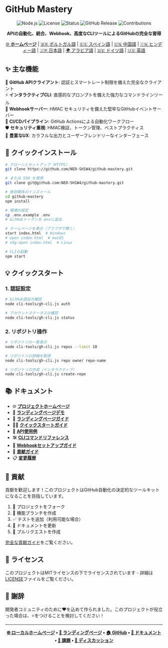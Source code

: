 # GitHub Mastery

<div align="center">

![Node.js](https://img.shields.io/badge/node.js-v18+-green.svg)
![License](https://img.shields.io/badge/license-MIT-blue.svg)
![Status](https://img.shields.io/badge/status-stable-brightgreen.svg)
![GitHub Release](https://img.shields.io/badge/release-v1.1.0-orange.svg)
![Contributions](https://img.shields.io/badge/contributions-welcome-brightgreen.svg)

**APIの自動化、統合、Webhook、高度なCLIツールによるGitHubの完全な習得**

[🌐 **ホームページ**](https://neo-sh1w4.github.io/github_mastery/) | [🇧🇷 ポルトガル語](../pt-br/README.md) | [🇪🇸 スペイン語](../es/README.md) | [🇨🇳 中国語](../zh/README.md) | [🇮🇳 ヒンディー語](../hi/README.md) | [🇯🇵 日本語](./README.md) | [🌍 アラビア語](../ar/README.md) | [🇩🇪 ドイツ語](../de/README.md) | [🇺🇸 英語](../../README.md)

</div>

## ✨ 主な機能

🔌 **GitHub APIクライアント**: 認証とスマートレート制限を備えた完全なクライアント  
⚡ **インタラクティブCLI**: 直感的なプロンプトを備えた強力なコマンドラインツール  
🔗 **Webhookサーバー**: HMAC セキュリティを備えた堅牢なGitHubイベントサーバー  
🔄 **CI/CDパイプライン**: GitHub Actionsによる自動化ワークフロー  
🛡️ **セキュリティ重視**: HMAC検証、トークン管理、ベストプラクティス  
🎨 **豊富なUX**: カラフルな出力とユーザーフレンドリーなインターフェース

## 🚀 クイックインストール

```bash
# クローンとセットアップ（HTTPS）
git clone https://github.com/NEO-SH1W4/github-mastery.git

# または SSH を使用
git clone git@github.com:NEO-SH1W4/github-mastery.git

# 依存関係のインストール
cd github-mastery
npm install

# 環境の設定
cp .env.example .env
# GitHubトークンを.envに追加

# ホームページを表示（ブラウザで開く）
start index.html  # Windows
# open index.html  # macOS
# xdg-open index.html  # Linux

# CLIの起動
npm start
```

## 💡 クイックスタート

### 1. 認証設定

```bash
# GitHub認証の確認
node cli-tools/gh-cli.js auth

# アカウントステータスの確認
node cli-tools/gh-cli.js status
```

### 2. リポジトリ操作

```bash
# リポジトリの一覧表示
node cli-tools/gh-cli.js repos --limit 10

# リポジトリの詳細を取得
node cli-tools/gh-cli.js repo owner repo-name

# リポジトリの作成（インタラクティブ）
node cli-tools/gh-cli.js create-repo
```

## 📚 ドキュメント

- 🌐 [**プロジェクトホームページ**](../../index.html)
- 🎯 [**ランディングページデモ**](https://neo-sh1w4.github.io/github_mastery/)
- 📖 [**ランディングページガイド**](../../LANDING_PAGE.md)
- 🏃‍♂️ [**クイックスタートガイド**](./QUICKSTART.md)
- 🔌 [**API使用例**](../../examples/)
- 🛠️ [**CLIコマンドリファレンス**](./CLI.md)
- 🔗 [**Webhookセットアップガイド**](./WEBHOOKS.md)
- 🤝 [**貢献ガイド**](../../CONTRIBUTING.md)
- 📋 [**変更履歴**](../../CHANGELOG.md)

## 🤝 貢献

貢献を歓迎します！このプロジェクトはGitHub自動化の決定的なツールキットになることを目指しています。

1. 🍴 プロジェクトをフォーク
2. 🌟 機能ブランチを作成
3. ✅ テストを追加（利用可能な場合）
4. 📝 ドキュメントを更新
5. 🚀 プルリクエストを作成

[完全な貢献ガイド](../../CONTRIBUTING.md)をご覧ください。

## 📜 ライセンス

このプロジェクトはMITライセンスの下でライセンスされています - 詳細は[LICENSE](../../LICENSE)ファイルをご覧ください。

## 🌟 謝辞

開発者コミュニティのために❤️を込めて作られました。このプロジェクトが役立った場合は、⭐をつけることを検討してください！

---

<div align="center">

**[🌐 ローカルホームページ](../../index.html) • [🎯 ランディングページ](https://neo-sh1w4.github.io/github_mastery/) • [🏠 GitHub](https://github.com/NEO-SH1W4/github-mastery) • [📖 ドキュメント](https://github.com/NEO-SH1W4/github-mastery#readme) • [🐛 課題](https://github.com/NEO-SH1W4/github-mastery/issues) • [💬 ディスカッション](https://github.com/NEO-SH1W4/github-mastery/discussions)**

</div>
